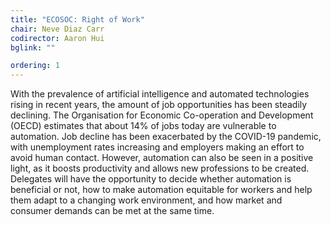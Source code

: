 ```yaml
---
title: "ECOSOC: Right of Work"
chair: Neve Diaz Carr
codirector: Aaron Hui
bglink: ""

ordering: 1
---
```

With the prevalence of artificial intelligence and automated technologies rising in recent years, the amount of job opportunities has been steadily declining. The Organisation for Economic Co-operation and Development (OECD) estimates that about 14% of jobs today are vulnerable to automation. Job decline has been exacerbated by the COVID-19 pandemic, with unemployment rates increasing and employers making an effort to avoid human contact. However, automation can also be seen in a positive light, as it boosts productivity and allows new professions to be created. Delegates will have the opportunity to decide whether automation is beneficial or not, how to make automation equitable for workers and help them adapt to a changing work environment, and how market and consumer demands can be met at the same time.
